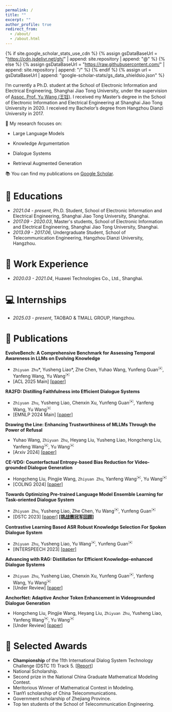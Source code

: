 ```yaml
---
permalink: /
title: ""
excerpt: ""
author_profile: true
redirect_from: 
  - /about/
  - /about.html
---
```


{% if site.google_scholar_stats_use_cdn %}
{% assign gsDataBaseUrl = "https://cdn.jsdelivr.net/gh/" | append: site.repository | append: "@" %}
{% else %}
{% assign gsDataBaseUrl = "https://raw.githubusercontent.com/" | append: site.repository | append: "/" %}
{% endif %}
{% assign url = gsDataBaseUrl | append: "google-scholar-stats/gs_data_shieldsio.json" %}

<span class='anchor' id='about-me'></span>

I’m currently a Ph.D. student at the School of Electronic Information and Electrical Engineering, Shanghai Jiao Tong University, under the supervision of <a href="https://yuwangsjtu.github.io/" target="_blank">Assoc. Prof. Yu Wang (王钰)</a>. I received my Master’s degree in the School of Electronic Information and Electrical Engineering at Shanghai Jiao Tong University in 2020. I received my Bachelor’s degree from Hangzhou Dianzi University in 2017.

🔬 My research focuses on:

- Large Language Models

- Knowledge Argumentation

- Dialogue Systems

- Retrieval Augmented Generation

📚 You can find my publications on <a href="https://scholar.google.com/citations?hl=zh-CN&user=OmAvpC8AAAAJ" target="_blank">Google Scholar</a>.

<span id='-educations'></span>
# 📖 Educations
- *2021.04 - present*, Ph.D. Student, School of Electronic Information and Electrical Engineering, Shanghai Jiao Tong University, Shanghai.
- *2017.09 - 2020.03*, Master's students, School of Electronic Information and Electrical Engineering, Shanghai Jiao Tong University, Shanghai.
- *2013.09 - 2017.06*, Undergraduate Student, School of Telecommunication Engineering, Hangzhou Dianzi University, Hangzhou.

<span id='-Work Experience'></span>
# 💼 Work Experience
- *2020.03 - 2021.04*, Huawei Technologies Co., Ltd., Shanghai.

<span id='-internships'></span>
# 💻 Internships
- *2025.03 - present*, TAOBAO & TMALL GROUP, Hangzhou.

<span class='anchor' id='-publications'></span>
# 📝 Publications

**EvolveBench: A Comprehensive Benchmark for Assessing Temporal Awareness in LLMs on Evolving Knowledge**
- `Zhiyuan Zhu`\*, Yusheng Liao\*, Zhe Chen, Yuhao Wang, Yunfeng Guan<sup>✉️</sup>, Yanfeng Wang, Yu Wang<sup>✉️</sup>
- [ACL 2025 Main] [[paper]](#)

**RA2FD: Distilling Faithfulness into Efficient Dialogue Systems**
- `Zhiyuan Zhu`, Yusheng Liao, Chenxin Xu, Yunfeng Guan<sup>✉️</sup>, Yanfeng Wang, Yu Wang<sup>✉️</sup>
- [EMNLP 2024 Main] [[paper]](https://aclanthology.org/2024.emnlp-main.685)

**Drawing the Line: Enhancing Trustworthiness of MLLMs Through the Power of Refusal**
- Yuhao Wang, `Zhiyuan Zhu`, Heyang Liu, Yusheng Liao, Hongcheng Liu, Yanfeng Wang<sup>✉️</sup>, Yu Wang<sup>✉️</sup>
- [Arxiv 2024] [[paper]](https://arxiv.org/abs/2412.11196)

**CE-VDG: Counterfactual Entropy-based Bias Reduction for Video-grounded Dialogue Generation**
- Hongcheng Liu, Pingjie Wang, `Zhiyuan Zhu`, Yanfeng Wang<sup>✉️</sup>, Yu Wang<sup>✉️</sup>
- [COLING 2024] [[paper]](https://aclanthology.org/2024.lrec-main.264/)

**Towards Optimizing Pre-trained Language Model Ensemble Learning for Task-oriented Dialogue System**
- `Zhiyuan Zhu`, Yusheng Liao, Zhe Chen, Yu Wang<sup>✉️</sup>, Yunfeng Guan<sup>✉️</sup>
- [DSTC 2023] [[paper]](https://aclanthology.org/2023.dstc-1.17/) [**[挑战赛冠军回顾]**](https://news.sjtu.edu.cn/jdyw/20231008/188946.html)

**Contrastive Learning Based ASR Robust Knowledge Selection For Spoken Dialogue System**
- `Zhiyuan Zhu`, Yusheng Liao, Yu Wang<sup>✉️</sup>, Yunfeng Guan<sup>✉️</sup>
- [INTERSPEECH 2023] [[paper]](https://www.isca-archive.org/interspeech_2023/zhu23e_interspeech.html)

**Advancing with RAG: Distillation for Efficient Knowledge-enhanced Dialogue Systems**
- `Zhiyuan Zhu`, Yusheng Liao, Chenxin Xu, Yunfeng Guan<sup>✉️</sup>, Yanfeng Wang, Yu Wang<sup>✉️</sup>
- [Under Review] [[paper]](#)

**AnchorNet: Adaptive Anchor Token Enhancement in Videogrounded Dialogue Generation**
- Hongcheng Liu, Pingjie Wang, Heyang Liu, `Zhiyuan Zhu`, Yusheng Liao, Yanfeng Wang<sup>✉️</sup>, Yu Wang<sup>✉️</sup>
- [Under Review] [[paper]](#)

<span class='anchor' id='-awards'></span>
# 🏅 Selected Awards
- **Championship** of the 11th International Dialog System Technology Challenge (DSTC 11) Track 5. [[Report](https://www.seiee.sjtu.edu.cn/index_news/9112.html)]
- National Scholarship.
- Second prize in the National China Graduate Mathematical Modeling Contest.
- Meritorious Winner of Mathematical Contest in Modeling.
- TianYi scholarship of China Telecommunications.
- Government scholarship of Zhejiang Province.
- Top ten students of the School of Telecommunication Engineering.
